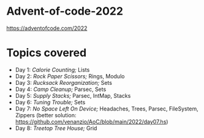 # Advent-of-code-2022

https://adventofcode.com/2022


# Topics covered

* Day 1: *Calorie Counting;* Lists
* Day 2: *Rock Paper Scissors;* Rings, Modulo
* Day 3: *Rucksack Reorganization;* Sets
* Day 4: *Camp Cleanup;* Parsec, Sets
* Day 5: *Supply Stacks;* Parsec, IntMap, Stacks
* Day 6: *Tuning Trouble;* Sets
* Day 7: *No Space Left On Device;* Headaches, Trees, Parsec, FileSystem, Zippers (better solution: https://github.com/venanzio/AoC/blob/main/2022/day07.hs)
* Day 8: *Treetop Tree House;* Grid
